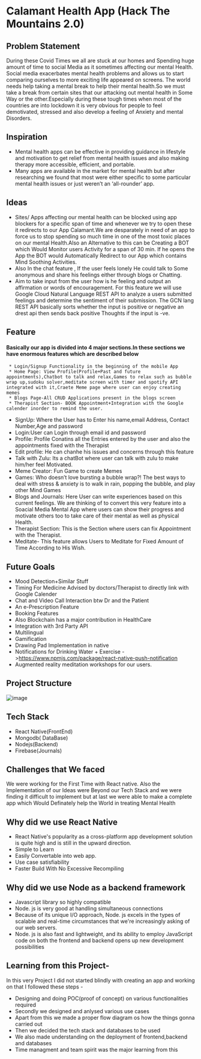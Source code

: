 # Calamant Health App (Hack The Mountains 2.0)

## Problem Statement
During these Covid Times we all are stuck at our homes and Spending huge amount of time to social Media as it sometimes affecting our mental Health. Social media exacerbates mental health problems and allows us to start comparing ourselves to more exciting life appeared on screens. The world needs help taking a mental break to help their mental health.So we must take a break from certain sites that our attacking out mental health in Some Way or the other.Especially during these tough times when most of the countries are into lockdown it is very obvious for people to feel demotivated, stressed and also develop a feeling of Anxiety and mental Disorders.

## Inspiration
* Mental health apps can be effective in providing guidance in lifestyle and motivation to get relief from mental health issues and also making therapy more accessible, efficient, and portable.
* Many apps are available in the market for mental health but after researching we found that most were either specific to some particular mental health issues or just weren’t an ‘all-rounder’ app.

## Ideas
* Sites/ Apps affecting our mental health can be blocked using app blockers for a specific span of time and whenever we try to open these it redirects to our App Calamant.We are   desparately in need of an app to force us to stop spending so much time in one of the most toxic places on our mental Health.Also an Alternative to this can be Creating a BOT   which Would Monitor users Activity for a span of 30 min. If he opens the App the BOT would Automatically Redirect to our App which contains Mind Soothing Activities.
* Also In the chat feature , If the user feels lonely He could talk to Some anonymous and share his feelings either through blogs or Chatting.
* Aim to take input from the user how is he feeling and output an affirmation or words of encouragement. For this feature we will use Google Cloud Natural Language REST API to analyze a users submitted feelings and determine the sentiment of their submission. The GCN lang REST API basically sorts whether the input is positive or negative an drest api then sends back positive Thoughts if the input is -ve.


## Feature
#### Basically our app is divided into 4 major sections.In these sections we have enormous features which are described below
     * Login/Signup Functionality in the beginning of the mobile App
     * Home Page: View Profile(Profile+Past and future appointments),Chatbot to talk and relax,Games to relax such as bubble wrap up,sudoku solver,meditate screen with timer and spotify API integrated with it,Craete Meme page where user can enjoy creating memes
     * Blogs Page-All CRUD Applications present in the blogs screen
     * Therapist Section- BOOK Appointment+Integration with the Google calender inorder to remind the user.
* SignUp: Where the User has to Enter his name,email Address, Contact Number,Age and password
* Login:User can Login  through email id and password
* Profile: Profile Conatins all the Entries entered by the user and also the appointments fixed with the Therapist
* Edit profile: He can chanhe his issues and concerns through this feature
* Talk with Zulu: Its a chatBot where user can talk with zulu to make him/her feel Motivated.
* Meme Creator: Fun Game to create Memes
* Games: Who doesn’t love bursting a bubble wrap?! The best ways to deal with stress & anxiety is to walk in rain, popping the bubble, and play other Mind Games
* Blogs and Journals: Here User can write experiences based on this current feelings. We are thinking of to convert this very feature into a Soacial Media Mental App where users can show their progress and motivate others too to take care of their mental as well as physical Health.
* Therapist Section: This is the Section where users can fix Appointment with the Therapist. 
* Meditate- This feature allows Users to Meditate for Fixed Amount of Time According to His Wish.


## Future Goals
* Mood Detection+Similar Stuff
* Timing  For Medicine Advised by doctors/Therapist to directly link with Google Calender
* Chat and Video Call Interaction btw Dr and the Patient
* An e-Prescription Feature
* Booking Features
* Also Blockchain has a major contribution in HealthCare
* Integration with 3rd Party API
* Multilingual
* Gamification
* Drawing Pad Implementation in native
* Notifications for Drinking Water + Exercise ->https://www.npmjs.com/package/react-native-push-notification
* Augmented reality meditation workshops for our users.


## Project Structure
![image]([https://drive.google.com/uc?export=view&id=14hfhT2kY6ON-lDT0btsH48_shXlJMoiP](https://drive.google.com/file/d/1B-L0DWY-4dC7F9rOvG8z_zI5nqtBt2wR/view?usp=sharing))


## Tech Stack
* React Native(FrontEnd)
* Mongodb( DataBase)
* Nodejs(Backend)
* Firebase(Journals)

## Challenges that We faced
We were working for the First Time with React native. Also the Implementation of our Ideas were Beyond our Tech Stack and we were finding it difficult to implement but at last we were able to make a complete  app which Would Definately help the World in treating Mental Health

## Why did we use React Native 
* React Native's popularity as a cross-platform app development solution is quite high and is still in the upward direction.
* Simple to Learn
* Easily Convertable into web app.
* Use case satisfiability
*  Faster Build With No Excessive Recompiling

## Why did we use Node as a backend framework
* Javascript library so highly compatible
* Node. js is very good at handling simultaneous connections
* Because of its unique I/O approach, Node. js excels in the types of scalable and real-time circumstances that we're increasingly asking of our web servers.
* Node. js is also fast and lightweight, and its ability to employ JavaScript code on both the frontend and backend opens up new development possibilities

## Learning from this Project-
In this very Project I did not started blindly with creating an app and working on that
I followed these steps -
* Designing and doing POC(proof of concept) on various functionalities required
* Secondly we designed and anlysed various use cases
* Apart from this we made a proper flow diagram os how the things gonna carried out
* Then we decided the tech stack and databases to be used
* We also made understanding on the deployment of frontend,backend and databases
* Time managment and team spirit was the major learning from this


 

